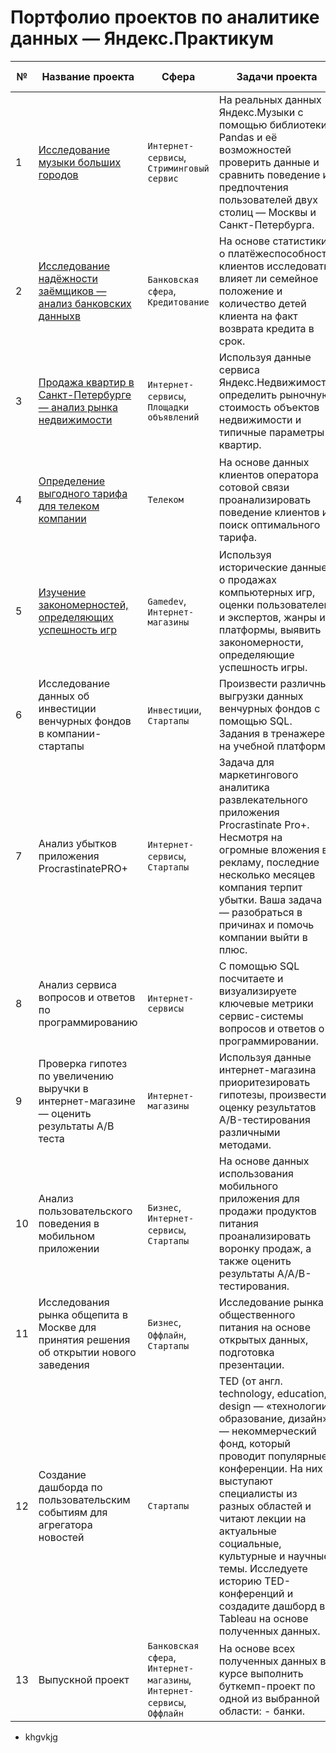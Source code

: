 # Портфолио проектов по аналитике данных — Яндекс.Практикум


| №	| Название проекта | Сфера | Задачи проекта	| Навыки и инструменты |
| --- | --- | --- | --- | --- |
| 1 | [Исследование музыки больших городов](https://github.com/alenatonn/Study_projects/tree/main/%D0%AF%D0%BD%D0%B4%D0%B5%D0%BA%D1%81.%D0%9C%D1%83%D0%B7%D1%8B%D0%BA%D0%B0) | `Интернет-сервисы`, `Стриминговый сервис` | На реальных данных Яндекс.Музыки c помощью библиотеки Pandas и её возможностей проверить данные и сравнить поведение и предпочтения пользователей двух столиц — Москвы и Санкт-Петербурга. | `Pandas`, `Python` |
| 2 | [Исследование надёжности заёмщиков — анализ банковских данныхв](https://github.com/alenatonn/Study_projects/tree/main/%D0%98%D1%81%D1%81%D0%BB%D0%B5%D0%B4%D0%BE%D0%B2%D0%B0%D0%BD%D0%B8%D0%B5%20%D0%BD%D0%B0%D0%B4%D0%B5%D0%B6%D0%BD%D0%BE%D1%81%D1%82%D0%B8%20%D0%B7%D0%B0%D0%B5%D0%BC%D1%89%D0%B8%D0%BA%D0%BE%D0%B2) | `Банковская сфера`, `Кредитование` | На основе статистики о платёжеспособности клиентов исследовать влияет ли семейное положение и количество детей клиента на факт возврата кредита в срок. | `Pandas`, `Python`, `предобработка данных` |
| 3 | [Продажа квартир в Санкт-Петербурге — анализ рынка недвижимости](https://github.com/alenatonn/Study_projects/tree/main/%D0%98%D1%81%D1%81%D0%BB%D0%B5%D0%B4%D0%BE%D0%B2%D0%B0%D0%BD%D0%B8%D0%B5%20%D0%BE%D0%B1%D1%8A%D1%8F%D0%B2%D0%BB%D0%B5%D0%BD%D0%B8%D0%B8%CC%86%20%D0%BE%20%D0%BF%D1%80%D0%BE%D0%B4%D0%B0%D0%B6%D0%B5%20%D0%BA%D0%B2%D0%B0%D1%80%D1%82%D0%B8%D1%80) | `Интернет-сервисы`, `Площадки объявлений` | Используя данные сервиса Яндекс.Недвижимость, определить рыночную стоимость объектов недвижимости и типичные параметры квартир. | `Matplotlib`, `Pandas`, `Python`, `визуализация данных`, `исследовательский анализ данных`, `предобработка данных` |
| 4 | [Определение выгодного тарифа для телеком компании](https://github.com/alenatonn/Study_projects/tree/main/%D0%9E%D0%BF%D1%80%D0%B5%D0%B4%D0%B5%D0%BB%D0%B5%D0%BD%D0%B8%D0%B5%20%D0%B2%D1%8B%D0%B3%D0%BE%D0%B4%D0%BD%D0%BE%D0%B3%D0%BE%20%D1%82%D0%B0%D1%80%D0%B8%D1%84%D0%B0) | `Телеком` | На основе данных клиентов оператора сотовой связи проанализировать поведение клиентов и поиск оптимального тарифа. | `Matplotlib`, `NumPy`, `Pandas`, `Python`, `SciPy`, `описательная статистика`, `проверка статистических гипотез` |
| 5 | [Изучение закономерностей, определяющих успешность игр](https://github.com/alenatonn/Study_projects/tree/main/%D0%98%D1%81%D1%81%D0%BB%D0%B5%D0%B4%D0%BE%D0%B2%D0%B0%D0%BD%D0%B8%D0%B5%20%D1%80%D1%8B%D0%BD%D0%BA%D0%B0%20%D0%B2%D0%B8%D0%B4%D0%B5%D0%BE%D0%B8%D0%B3%D1%80) | `Gamedev`, `Интернет-магазины` | Используя исторические данные о продажах компьютерных игр, оценки пользователей и экспертов, жанры и платформы, выявить закономерности, определяющие успешность игры. | `Matplotlib`, `NumPy`, `Pandas`, `Python`, `исследовательский анализ данных`, `описательная статистика`, `предобработка данных`, `проверка статистических гипотез` |
| 6 | Исследование данных об инвестиции венчурных фондов в компании-стартапы | `Инвестиции`, `Стартапы` | Произвести различные выгрузки данных венчурных фондов с помощью SQL. Задания в тренажере на учебной платформе | `PostgreSQL`, `SQL` |
| 7 | Анализ убытков приложения ProcrastinatePRO+ | `Интернет-сервисы`, `Стартапы` | Задача для маркетингового аналитика развлекательного приложения Procrastinate Pro+. Несмотря на огромные вложения в рекламу, последние несколько месяцев компания терпит убытки. Ваша задача — разобраться в причинах и помочь компании выйти в плюс. | `Matplotlib`, `Pandas`, `Python`, `Seaborn`, `когортный анализ`, `продуктовые метрики`, `юнит-экономика` |
| 8 | Анализ сервиса вопросов и ответов по программированию | `Интернет-сервисы` | С помощью SQL посчитаете и визуализируете ключевые метрики сервис-системы вопросов и ответов о программировании. | `PostgreSQL`, `SQL` |
| 9 | Проверка гипотез по увеличению выручки в интернет-магазине — оценить результаты A/B теста | `Интернет-магазины` | Используя данные интернет-магазина приоритезировать гипотезы, произвести оценку результатов A/B-тестирования различными методами. | `A/B-тестирование`, `Matplotlib`, `Pandas`, `Python`, `SciPy`, `проверка статистических гипотез` |
| 10 | Анализ пользовательского поведения в мобильном приложении | `Бизнес`, `Интернет-сервисы`, `Стартапы` | На основе данных использования мобильного приложения для продажи продуктов питания проанализировать воронку продаж, а также оценить результаты A/A/B-тестирования. | `A/B-тестирование`, `Matplotlib`, `Pandas`, `Plotly`, `Python`, `Seaborn`, `визуализация данных`, `проверка статистических гипотез`, `продуктовые метрики`, `событийная аналитика` |
| 11 | Исследования рынка общепита в Москве для принятия решения об открытии нового заведения | `Бизнес`, `Оффлайн`, `Стартапы` | Исследование рынка общественного питания на основе открытых данных, подготовка презентации. | `Pandas`, `Plotly`, `Python`, `Seaborn`, `визуализация данных` |
| 12 | Создание дашборда по пользовательским событиям для агрегатора новостей | `Стартапы` | TED (от англ. technology, education, design — «технологии, образование, дизайн») — некоммерческий фонд, который проводит популярные конференции. На них выступают специалисты из разных областей и читают лекции на актуальные социальные, культурные и научные темы. Исследуете историю TED-конференций и создадите дашборд в Tableau на основе полученных данных. | `Tableau`, `построение дашбордов`, `продуктовые метрики` |
| 13 | Выпускной проект | `Банковская сфера`, `Интернет-магазины`, `Интернет-сервисы`, `Оффлайн` | На основе всех полученных данных в курсе выполнить буткемп-проект по одной из выбранной области: - банки. | `Pandas`, `Plotly`, `Python`, `Seaborn`, `визуализация данных` |




- khgvkjg
